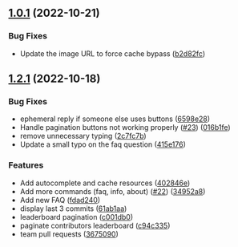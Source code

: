 ## [1.0.1](https://github.com/HackSquadDev/discord-js/compare/v1.2.1...v1.0.1) (2022-10-21)


### Bug Fixes

* Update the image URL to force cache bypass ([b2d82fc](https://github.com/HackSquadDev/discord-js/commit/b2d82fc2eeaee89866c68b5c60b60c68493b05c4))



## [1.2.1](https://github.com/HackSquadDev/discord-js/compare/v1.2.0...v1.2.1) (2022-10-18)


### Bug Fixes

* ephemeral reply if someone else uses buttons ([6598e28](https://github.com/HackSquadDev/discord-js/commit/6598e2813dc0fab1557ef65d1d71dea2cfb472f1))
* Handle pagination buttons not working properly ([#23](https://github.com/HackSquadDev/discord-js/issues/23)) ([016b1fe](https://github.com/HackSquadDev/discord-js/commit/016b1fe03ac30e8814776d242550fc094823d455))
* remove unnecessary typing ([2c7fc7b](https://github.com/HackSquadDev/discord-js/commit/2c7fc7b572ae4df36f749b142fc088a4053166cf))
* Update a small typo on the faq question ([415e176](https://github.com/HackSquadDev/discord-js/commit/415e17654ac8ca3603140a69bc1b3165c3d058b7))


### Features

* Add autocomplete and cache resources ([402846e](https://github.com/HackSquadDev/discord-js/commit/402846e1cea4c10203c16dc673e84bc27d0c46de))
* Add more commands (faq, info, about) ([#22](https://github.com/HackSquadDev/discord-js/issues/22)) ([34952a8](https://github.com/HackSquadDev/discord-js/commit/34952a8675689d6f34dfcebc6f105244edbba60e))
* Add new FAQ ([fdad240](https://github.com/HackSquadDev/discord-js/commit/fdad2408bda54a0d99bc37fdc058b075e782907c))
* display last 3 commits ([61ab1aa](https://github.com/HackSquadDev/discord-js/commit/61ab1aa78576ee8a11582ef26736953b8068c484))
* leaderboard pagination ([c001db0](https://github.com/HackSquadDev/discord-js/commit/c001db0d5cab7948599c4491ed8ebf0cb238cf23))
* paginate contributors leaderboard ([c94c335](https://github.com/HackSquadDev/discord-js/commit/c94c33531ebc378de3eaad5da80e5f5e92f431b1))
* team pull requests ([3675090](https://github.com/HackSquadDev/discord-js/commit/36750906b4c891702d5a9430f6897381647e3769))



